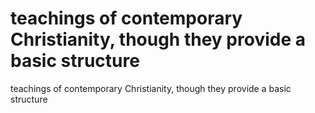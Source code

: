# teachings of contemporary Christianity, though they provide a basic structure

teachings of contemporary Christianity, though they provide a basic structure